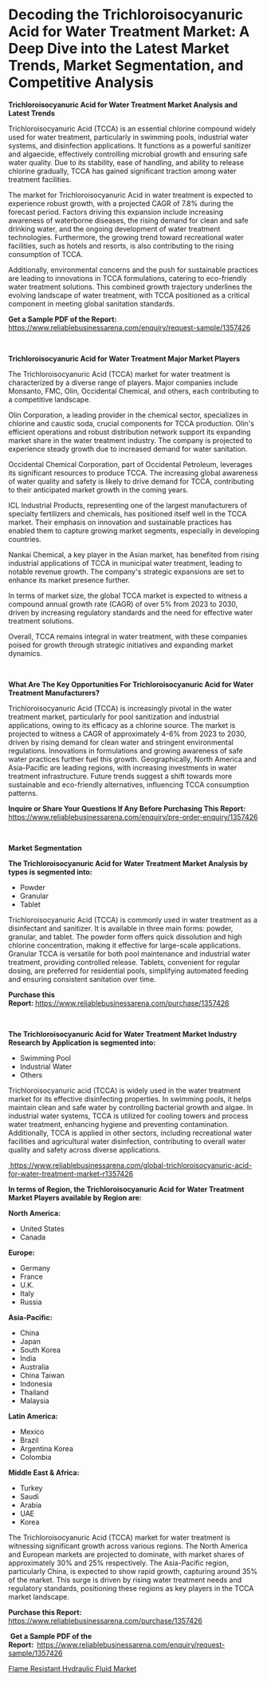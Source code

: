 <p><h1>Decoding the Trichloroisocyanuric Acid for Water Treatment Market: A Deep Dive into the Latest Market Trends, Market Segmentation, and Competitive Analysis</h1></p><p><strong>Trichloroisocyanuric Acid for Water Treatment Market Analysis and Latest Trends</strong></p>
<p><p>Trichloroisocyanuric Acid (TCCA) is an essential chlorine compound widely used for water treatment, particularly in swimming pools, industrial water systems, and disinfection applications. It functions as a powerful sanitizer and algaecide, effectively controlling microbial growth and ensuring safe water quality. Due to its stability, ease of handling, and ability to release chlorine gradually, TCCA has gained significant traction among water treatment facilities.</p><p>The market for Trichloroisocyanuric Acid in water treatment is expected to experience robust growth, with a projected CAGR of 7.8% during the forecast period. Factors driving this expansion include increasing awareness of waterborne diseases, the rising demand for clean and safe drinking water, and the ongoing development of water treatment technologies. Furthermore, the growing trend toward recreational water facilities, such as hotels and resorts, is also contributing to the rising consumption of TCCA.</p><p>Additionally, environmental concerns and the push for sustainable practices are leading to innovations in TCCA formulations, catering to eco-friendly water treatment solutions. This combined growth trajectory underlines the evolving landscape of water treatment, with TCCA positioned as a critical component in meeting global sanitation standards.</p></p>
<p><strong>Get a Sample PDF of the Report:&nbsp;</strong> <a href="https://www.reliablebusinessarena.com/enquiry/request-sample/1357426?utm_campaign=2259&utm_medium=2&utm_source=Github&utm_content=ia&utm_term=01022025&utm_id=trichloroisocyanuric-acid-for-water-treatment">https://www.reliablebusinessarena.com/enquiry/request-sample/1357426</a></p>
<p>&nbsp;</p>
<p><strong>Trichloroisocyanuric Acid for Water Treatment Major Market Players</strong></p>
<p><p>The Trichloroisocyanuric Acid (TCCA) market for water treatment is characterized by a diverse range of players. Major companies include Monsanto, FMC, Olin, Occidental Chemical, and others, each contributing to a competitive landscape. </p><p>Olin Corporation, a leading provider in the chemical sector, specializes in chlorine and caustic soda, crucial components for TCCA production. Olin's efficient operations and robust distribution network support its expanding market share in the water treatment industry. The company is projected to experience steady growth due to increased demand for water sanitation.</p><p>Occidental Chemical Corporation, part of Occidental Petroleum, leverages its significant resources to produce TCCA. The increasing global awareness of water quality and safety is likely to drive demand for TCCA, contributing to their anticipated market growth in the coming years.</p><p>ICL Industrial Products, representing one of the largest manufacturers of specialty fertilizers and chemicals, has positioned itself well in the TCCA market. Their emphasis on innovation and sustainable practices has enabled them to capture growing market segments, especially in developing countries.</p><p>Nankai Chemical, a key player in the Asian market, has benefited from rising industrial applications of TCCA in municipal water treatment, leading to notable revenue growth. The company's strategic expansions are set to enhance its market presence further.</p><p>In terms of market size, the global TCCA market is expected to witness a compound annual growth rate (CAGR) of over 5% from 2023 to 2030, driven by increasing regulatory standards and the need for effective water treatment solutions.</p><p>Overall, TCCA remains integral in water treatment, with these companies poised for growth through strategic initiatives and expanding market dynamics.</p></p>
<p>&nbsp;</p>
<p><strong>What Are The Key Opportunities For Trichloroisocyanuric Acid for Water Treatment Manufacturers?</strong></p>
<p><p>Trichloroisocyanuric Acid (TCCA) is increasingly pivotal in the water treatment market, particularly for pool sanitization and industrial applications, owing to its efficacy as a chlorine source. The market is projected to witness a CAGR of approximately 4-6% from 2023 to 2030, driven by rising demand for clean water and stringent environmental regulations. Innovations in formulations and growing awareness of safe water practices further fuel this growth. Geographically, North America and Asia-Pacific are leading regions, with increasing investments in water treatment infrastructure. Future trends suggest a shift towards more sustainable and eco-friendly alternatives, influencing TCCA consumption patterns.</p></p>
<p><strong>Inquire or Share Your Questions If Any Before Purchasing This Report:</strong> <a href="https://www.reliablebusinessarena.com/enquiry/pre-order-enquiry/1357426?utm_campaign=2259&utm_medium=2&utm_source=Github&utm_content=ia&utm_term=01022025&utm_id=trichloroisocyanuric-acid-for-water-treatment">https://www.reliablebusinessarena.com/enquiry/pre-order-enquiry/1357426</a></p>
<p>&nbsp;</p>
<p><strong>Market Segmentation</strong></p>
<p><strong>The Trichloroisocyanuric Acid for Water Treatment Market Analysis by types is segmented into:</strong></p>
<p><ul><li>Powder</li><li>Granular</li><li>Tablet</li></ul></p>
<p><p>Trichloroisocyanuric Acid (TCCA) is commonly used in water treatment as a disinfectant and sanitizer. It is available in three main forms: powder, granular, and tablet. The powder form offers quick dissolution and high chlorine concentration, making it effective for large-scale applications. Granular TCCA is versatile for both pool maintenance and industrial water treatment, providing controlled release. Tablets, convenient for regular dosing, are preferred for residential pools, simplifying automated feeding and ensuring consistent sanitation over time.</p></p>
<p><strong>Purchase this Report:&nbsp;</strong><a href="https://www.reliablebusinessarena.com/purchase/1357426?utm_campaign=2259&utm_medium=2&utm_source=Github&utm_content=ia&utm_term=01022025&utm_id=trichloroisocyanuric-acid-for-water-treatment">https://www.reliablebusinessarena.com/purchase/1357426</a></p>
<p>&nbsp;</p>
<p><strong>The Trichloroisocyanuric Acid for Water Treatment Market Industry Research by Application is segmented into:</strong></p>
<p><ul><li>Swimming Pool</li><li>Industrial Water</li><li>Others</li></ul></p>
<p><p>Trichloroisocyanuric acid (TCCA) is widely used in the water treatment market for its effective disinfecting properties. In swimming pools, it helps maintain clean and safe water by controlling bacterial growth and algae. In industrial water systems, TCCA is utilized for cooling towers and process water treatment, enhancing hygiene and preventing contamination. Additionally, TCCA is applied in other sectors, including recreational water facilities and agricultural water disinfection, contributing to overall water quality and safety across diverse applications.</p></p>
<p><a href="https://www.reliablebusinessarena.com/global-trichloroisocyanuric-acid-for-water-treatment-market-r1357426?utm_campaign=2259&utm_medium=2&utm_source=Github&utm_content=ia&utm_term=01022025&utm_id=trichloroisocyanuric-acid-for-water-treatment">&nbsp;https://www.reliablebusinessarena.com/global-trichloroisocyanuric-acid-for-water-treatment-market-r1357426</a></p>
<p><strong>In terms of Region, the Trichloroisocyanuric Acid for Water Treatment Market Players available by Region are:</strong></p>
<p>
    <p> <strong> North America: </strong>
        <ul>
            <li>United States</li>
            <li>Canada</li>
        </ul>
        </p> 
    <p> <strong> Europe: </strong>
        <ul>
            <li>Germany</li>
            <li>France</li>
            <li>U.K.</li>
            <li>Italy</li>
            <li>Russia</li>
        </ul>
        </p> 
    <p> <strong> Asia-Pacific: </strong>
        <ul>
            <li>China</li>
            <li>Japan</li>
            <li>South Korea</li>
            <li>India</li>
            <li>Australia</li>
            <li>China Taiwan</li>
            <li>Indonesia</li>
            <li>Thailand</li>
            <li>Malaysia</li>
        </ul>
        </p> 
    <p> <strong> Latin America: </strong>
        <ul>
            <li>Mexico</li>
            <li>Brazil</li>
            <li>Argentina Korea</li>
            <li>Colombia</li>
        </ul>
        </p> 
    <p> <strong> Middle East & Africa: </strong>
        <ul>
            <li>Turkey</li>
            <li>Saudi</li>
            <li>Arabia</li>
            <li>UAE</li>
            <li>Korea</li>
        </ul>
    </p>
    </p>
<p><p>The Trichloroisocyanuric Acid (TCCA) market for water treatment is witnessing significant growth across various regions. The North America and European markets are projected to dominate, with market shares of approximately 30% and 25% respectively. The Asia-Pacific region, particularly China, is expected to show rapid growth, capturing around 35% of the market. This surge is driven by rising water treatment needs and regulatory standards, positioning these regions as key players in the TCCA market landscape.</p></p>
<p><strong>Purchase this Report: </strong><a href="https://www.reliablebusinessarena.com/purchase/1357426?utm_campaign=2259&utm_medium=2&utm_source=Github&utm_content=ia&utm_term=01022025&utm_id=trichloroisocyanuric-acid-for-water-treatment">https://www.reliablebusinessarena.com/purchase/1357426</a></p>
<p>&nbsp;<strong>Get a Sample PDF of the Report:&nbsp;&nbsp;</strong><a href="https://www.reliablebusinessarena.com/enquiry/request-sample/1357426?utm_campaign=2259&utm_medium=2&utm_source=Github&utm_content=ia&utm_term=01022025&utm_id=trichloroisocyanuric-acid-for-water-treatment">https://www.reliablebusinessarena.com/enquiry/request-sample/1357426</a></p>
<p><strong></strong></p>
<p><p><a href="https://github.com/sherikacas30/Market-Research-Report-List-1/blob/main/flame-resistant-hydraulic-fluid-market.md?utm_campaign=2259&utm_medium=2&utm_source=Github&utm_content=ia&utm_term=01022025&utm_id=trichloroisocyanuric-acid-for-water-treatment">Flame Resistant Hydraulic Fluid Market</a></p></p>